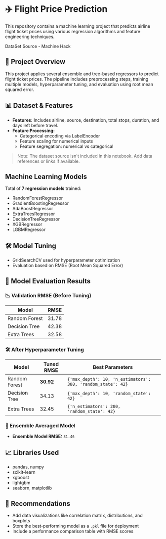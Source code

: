 # ✈️ Flight Price Prediction

This repository contains a machine learning project that predicts airline flight ticket prices using various regression algorithms and feature engineering techniques.

DataSet Source - Machine Hack

## 📁 Project Overview

This project applies several ensemble and tree-based regressors to predict flight ticket prices. The pipeline includes preprocessing steps, training multiple models, hyperparameter tuning, and evaluation using root mean squared error.

## 📊 Dataset & Features

- **Features:** Includes airline, source, destination, total stops, duration, and days left before travel.
- **Feature Processing:**
  - Categorical encoding via LabelEncoder
  - Feature scaling for numerical inputs
  - Feature segregation: numerical vs categorical

> Note: The dataset source isn't included in this notebook. Add data references or links if available.

## Machine Learning Models

Total of **7 regression models** trained:

- RandomForestRegressor
- GradientBoostingRegressor
- AdaBoostRegressor
- ExtraTreesRegressor
- DecisionTreeRegressor
- XGBRegressor
- LGBMRegressor

## 🛠️ Model Tuning

- GridSearchCV used for hyperparameter optimization  
- Evaluation based on RMSE (Root Mean Squared Error)

## 🧪 Model Evaluation Results

### 📉 Validation RMSE (Before Tuning)
| Model           | RMSE   |
|-----------------|--------|
| Random Forest   | 31.78  |
| Decision Tree   | 42.38  |
| Extra Trees     | 32.58  |

### 🛠️ After Hyperparameter Tuning
| Model           | Tuned RMSE | Best Parameters |
|-----------------|------------|-----------------|
| Random Forest   | **30.92**  | `{'max_depth': 10, 'n_estimators': 300, 'random_state': 42}` |
| Decision Tree   | 34.13      | `{'max_depth': 10, 'random_state': 42}` |
| Extra Trees     | 32.45      | `{'n_estimators': 200, 'random_state': 42}` |

### 🔁 Ensemble Averaged Model
- **Ensemble Model RMSE:** `31.46`

## 📈 Libraries Used

- pandas, numpy  
- scikit-learn  
- xgboost  
- lightgbm  
- seaborn, matplotlib  

## 📌 Recommendations

- Add data visualizations like correlation matrix, distributions, and boxplots  
- Store the best-performing model as a `.pkl` file for deployment  
- Include a performance comparison table with RMSE scores  
